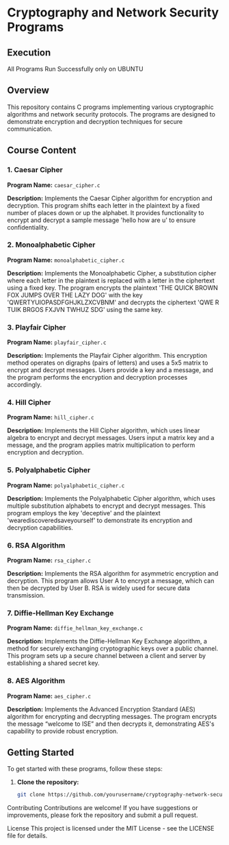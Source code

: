 # Cryptography and Network Security Programs
## Execution

All Programs Run Successfully only on UBUNTU

## Overview

This repository contains C programs implementing various cryptographic algorithms and network security protocols. The programs are designed to demonstrate encryption and decryption techniques for secure communication.

## Course Content

### 1. Caesar Cipher

**Program Name:** `caesar_cipher.c`

**Description:** Implements the Caesar Cipher algorithm for encryption and decryption. This program shifts each letter in the plaintext by a fixed number of places down or up the alphabet. It provides functionality to encrypt and decrypt a sample message 'hello how are u' to ensure confidentiality.

### 2. Monoalphabetic Cipher

**Program Name:** `monoalphabetic_cipher.c`

**Description:** Implements the Monoalphabetic Cipher, a substitution cipher where each letter in the plaintext is replaced with a letter in the ciphertext using a fixed key. The program encrypts the plaintext 'THE QUICK BROWN FOX JUMPS OVER THE LAZY DOG' with the key 'QWERTYUIOPASDFGHJKLZXCVBNM' and decrypts the ciphertext 'QWE R TUIK BRGOS FXJVN TWHUZ SDG' using the same key.

### 3. Playfair Cipher

**Program Name:** `playfair_cipher.c`

**Description:** Implements the Playfair Cipher algorithm. This encryption method operates on digraphs (pairs of letters) and uses a 5x5 matrix to encrypt and decrypt messages. Users provide a key and a message, and the program performs the encryption and decryption processes accordingly.

### 4. Hill Cipher

**Program Name:** `hill_cipher.c`

**Description:** Implements the Hill Cipher algorithm, which uses linear algebra to encrypt and decrypt messages. Users input a matrix key and a message, and the program applies matrix multiplication to perform encryption and decryption.

### 5. Polyalphabetic Cipher

**Program Name:** `polyalphabetic_cipher.c`

**Description:** Implements the Polyalphabetic Cipher algorithm, which uses multiple substitution alphabets to encrypt and decrypt messages. This program employs the key 'deceptive' and the plaintext 'wearediscoveredsaveyourself' to demonstrate its encryption and decryption capabilities.

### 6. RSA Algorithm

**Program Name:** `rsa_cipher.c`

**Description:** Implements the RSA algorithm for asymmetric encryption and decryption. This program allows User A to encrypt a message, which can then be decrypted by User B. RSA is widely used for secure data transmission.

### 7. Diffie-Hellman Key Exchange

**Program Name:** `diffie_hellman_key_exchange.c`

**Description:** Implements the Diffie-Hellman Key Exchange algorithm, a method for securely exchanging cryptographic keys over a public channel. This program sets up a secure channel between a client and server by establishing a shared secret key.

### 8. AES Algorithm

**Program Name:** `aes_cipher.c`

**Description:** Implements the Advanced Encryption Standard (AES) algorithm for encrypting and decrypting messages. The program encrypts the message “welcome to ISE” and then decrypts it, demonstrating AES's capability to provide robust encryption.

## Getting Started

To get started with these programs, follow these steps:

1. **Clone the repository:**
   ```bash
   git clone https://github.com/yourusername/cryptography-network-security.git

Contributing
Contributions are welcome! If you have suggestions or improvements, please fork the repository and submit a pull request.

License
This project is licensed under the MIT License - see the LICENSE file for details.
